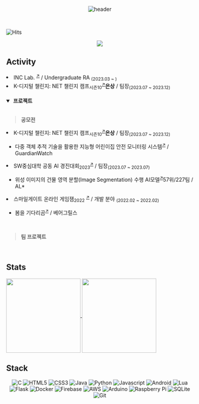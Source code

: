 <div align=center>
 
![header](https://capsule-render.vercel.app/api?type=waving&color=timeGradient&height=150&section=footer&text=Ryou%20InJae&fontSize=50&animation=scaleIn&fontAlignY=70&fontAlign=50&stroke=5550FF&strokeWidth=2&reversal=true)

<div align=left><br>
 
 ![Hits](https://hits.seeyoufarm.com/api/count/incr/badge.svg?url=https%3A%2F%2Fgithub.com%2Fsts07142&count_bg=%2379C83D&title_bg=%23555555&icon=github.svg&icon_color=%23E7E7E7&title=hits&edge_flat=false)
</div>

<a href="https://sts07142.github.io">
        <img src="https://img.shields.io/badge/GitBlog-000000?style=for-the-badge&logo=Github&logoColor=white"> 
</a>

</div>

## Activity
<li>INC Lab. <sup><a href="https://sites.google.com/gachon.ac.kr/inclab">↗</a></sup> / Undergraduate RA <sub>(2023.03 ~ )</sub></li>
<li>K-디지털 챌린지: NET 챌린지 캠프<sub>시즌10</sub><sup><a href="https://koren.kr/kor/Alram/contyView.asp?s=17&page=1">↗</a></sup><b>은상</b> / 팀장<sub>(2023.07 ~ 2023.12)</sub></li>

<br>

<details open>

<summary>&nbsp;<b>프로젝트</b></summary>
<br />

> <b>공모전</b>

<li>K-디지털 챌린지: NET 챌린지 캠프<sub>시즌10</sub><sup><a href="https://koren.kr/kor/Alram/contyView.asp?s=17&page=1">↗</a></sup><b>은상</b> / 팀장<sub>(2023.07 ~ 2023.12)</sub></li>
<ul>
  <li>다중 객체 추적 기술을 활용한 지능형 어린이집 안전 모니터링 시스템<sup><a href="https://github.com/sts07142/senior_project">↗</a></sup> / GuardianWatch </li>
</ul>

<li>SW중심대학 공동 AI 경진대회<sub>2023</sub><sup><a href="https://dacon.io/competitions/official/236092/overview/description">↗</a></sup><b></b> / 팀장<sub>(2023.07 ~ 2023.07)</sub></li>
<ul>
  <li>위성 이미지의 건물 영역 분할(Image Segmentation) 수행 AI모델<sup><a href="">↗</a></sup>57위/227팀 / AL* </li>
</ul>

<li>스마일게이트 온라인 게임잼<sub>2022</sub> <sup><a href="https://page.onstove.com/indieboostlab/global/view/8210526">↗</a></sup> / 개발 분야 <sub>(2022.02 ~ 2022.02)</sub></li>
<ul>
  <li>봄을 기다리곰<sup><a href="https://store.onstove.com/ko/games/829?_gl=1%2au3wiog%2a_ga%2aMTA4ODE4OTQ5LjE3MDIzNzI0NTY.%2a_ga_H211STCMYT%2aMTcwMjM3MjU3MC4xLjEuMTcwMjM3Mjc3Mi42MC4wLjA.%2a_ga_GELB69ZD7J%2aMTcwMjM3MjU3NC4xLjEuMTcwMjM3Mjc3Mi42MC4wLjA.">↗</a></sup> / 베어그릴스 </li>
</ul>
<br />

> <b>팀 프로젝트</b>

<!-- <li>ㅁ<sup><a href="">↗</a></sup> <sub>(2023.00 ~ 2023.00)</sub></li> -->

</details>
<br>

## Stats 
<a href="https://github.com/sts07142">
  <img height=200 align="center" src="https://github-readme-stats.vercel.app/api?username=sts07142&count_private=true&theme=chartreuse-dark&show_icons=true"/>
</a>
<a href="https://github.com/sts07142">
  <img height=200 align="center" src="https://github-readme-stats.vercel.app/api/top-langs/?username=sts07142&layout=compact&theme=chartreuse-dark&exclude_repo=sts07142.github.io&card_width=320"/>
</a>

## Stack
<div align=center>

  ![C](https://img.shields.io/badge/C-A8B9CC?style=for-the-badge&logo=C&logoColor=white)
  ![HTML5](https://img.shields.io/badge/HTML5-E34F26?style=for-the-badge&logo=HTML5&logoColor=white")
  ![CSS3](https://img.shields.io/badge/CSS3-1572B6?style=for-the-badge&logo=CSS3&logoColor=white")
  ![Java](https://img.shields.io/badge/java-%23ED8B00.svg?style=for-the-badge&logo=openjdk&logoColor=white)
  ![Python](https://img.shields.io/badge/python-%2314354C.svg?style=for-the-badge&logo=python&logoColor=white)
  ![Javascript](https://img.shields.io/badge/javascript-%23323330.svg?style=for-the-badge&logo=javascript&logoColor=%23F7DF1E)
  ![Android](https://img.shields.io/badge/Android-3DDC84?style=for-the-badge&logo=android&logoColor=white)
  ![Lua](https://img.shields.io/badge/Lua-000080?style=for-the-badge&logo=Lua&logoColor=white)
  ![Flask](https://img.shields.io/badge/flask-%23000.svg?style=for-the-badge&logo=flask&logoColor=white)
  ![Docker](https://img.shields.io/badge/docker-%230db7ed.svg?style=for-the-badge&logo=docker&logoColor=white) 
  ![Firebase](https://img.shields.io/badge/firebase-%23039BE5.svg?style=for-the-badge&logo=firebase)
  ![AWS](https://img.shields.io/badge/Amazon_AWS-FF9900?style=for-the-badge&logo=amazonaws&logoColor=white)
  ![Arduino](https://img.shields.io/badge/-Arduino-00979D?style=for-the-badge&logo=Arduino&logoColor=white)
  ![Raspberry Pi](https://img.shields.io/badge/-RaspberryPi-C51A4A?style=for-the-badge&logo=Raspberry-Pi)
  ![SQLite](https://img.shields.io/badge/sqlite-%2307405e.svg?style=for-the-badge&logo=sqlite&logoColor=white)
  ![Git](https://img.shields.io/badge/git-%23F05033.svg?style=for-the-badge&logo=git&logoColor=white)

</div>

